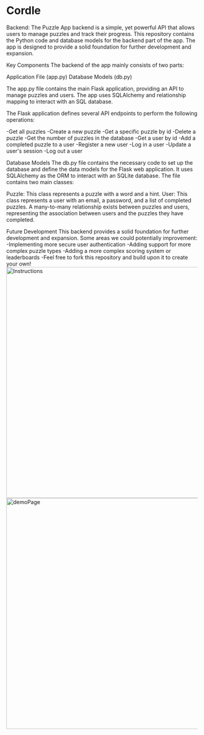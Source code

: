 # Cordle
Backend:
The Puzzle App backend is a simple, yet powerful API that allows users to manage puzzles and track their progress. 
This repository contains the Python code and database models for the backend part of the app. 
The app is designed to provide a solid foundation for further development and expansion.

Key Components
The backend of the app mainly consists of two parts:

Application File (app.py)
Database Models (db.py)

The app.py file contains the main Flask application, providing an API to manage puzzles and users. 
The app uses SQLAlchemy and relationship mapping to interact with an SQL database.

The Flask application defines several API endpoints to perform the following operations:

-Get all puzzles
-Create a new puzzle
-Get a specific puzzle by id
-Delete a puzzle
-Get the number of puzzles in the database
-Get a user by id
-Add a completed puzzle to a user
-Register a new user
-Log in a user
-Update a user's session
-Log out a user

Database Models
The db.py file contains the necessary code to set up the database and define the data models for the Flask web application. 
It uses SQLAlchemy as the ORM to interact with an SQLite database. The file contains two main classes:

Puzzle: This class represents a puzzle with a word and a hint.
User: This class represents a user with an email, a password, and a list of completed puzzles.
A many-to-many relationship exists between puzzles and users, representing the association 
between users and the puzzles they have completed. 


Future Development
This backend provides a solid foundation for further development and expansion. 
Some areas we could potentially improvement:
-Implementing more secure user authentication
-Adding support for more complex puzzle types
-Adding a more complex scoring system or leaderboards
-Feel free to fork this repository and build upon it to create your own!
<img width="608" alt="Instructions" src="https://github.com/AbdulganiMuhammedsanii/Cordle/assets/132167588/258e199b-4da3-4864-8610-d86bd7125417">
<img width="608" alt="demoPage" src="https://github.com/AbdulganiMuhammedsanii/Cordle/assets/132167588/c4ef08ae-950a-4c54-965a-d26d05c2eab1">

